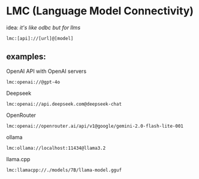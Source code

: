 # LMC (Language Model Connectivity)
idea: *it's like odbc but for llms*
```
lmc:[api]://[url]@[model]
```

## examples:
OpenAI API with OpenAI servers
```
lmc:openai://@gpt-4o
```
Deepseek
```
lmc:openai://api.deepseek.com@deepseek-chat
```
OpenRouter
```
lmc:openai://openrouter.ai/api/v1@google/gemini-2.0-flash-lite-001
```

ollama
```
lmc:ollama://localhost:11434@llama3.2
```
llama.cpp
```
lmc:llamacpp://./models/7B/llama-model.gguf
```
